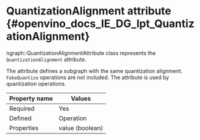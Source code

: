 # QuantizationAlignment attribute {#openvino_docs_IE_DG_lpt_QuantizationAlignment}

ngraph::QuantizationAlignmentAttribute class represents the `QuantizationAlignment` attribute.

The attribute defines a subgraph with the same quantization alignment. `FakeQuantize` operations are not included. The attribute is used by quantization operations.

| Property name | Values                                       |
|---------------|----------------------------------------------|
| Required      | Yes                                          |
| Defined       | Operation                                    |
| Properties    | value (boolean)                              |